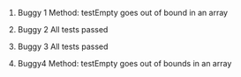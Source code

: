 1. Buggy 1
Method: testEmpty
goes out of bound in an array

2. Buggy 2
All tests passed

3. Buggy 3
All tests passed

4. Buggy4
Method: testEmpty
goes out of bounds in an array